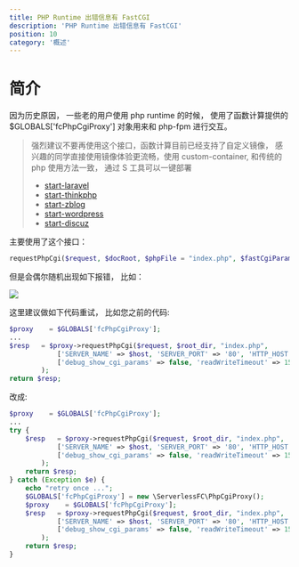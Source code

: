 ```yaml
---
title: PHP Runtime 出错信息有 FastCGI
description: 'PHP Runtime 出错信息有 FastCGI'
position: 10
category: '概述'
---
```


# 简介

因为历史原因， 一些老的用户使用 php runtime 的时候， 使用了函数计算提供的 $GLOBALS['fcPhpCgiProxy'] 对象用来和 php-fpm 进行交互。

> 强烈建议不要再使用这个接口，函数计算目前已经支持了自定义镜像， 感兴趣的同学直接使用镜像体验更流畅，使用 custom-container, 和传统的 php 使用方法一致， 通过 S 工具可以一键部署
>
> - [start-laravel](https://github.com/devsapp/start-laravel)
> - [start-thinkphp](https://github.com/devsapp/start-thinkphp)
> - [start-zblog](https://github.com/devsapp/start-zblog)
> - [start-wordpress](https://github.com/devsapp/start-wordpress)
> - [start-discuz](https://github.com/devsapp/start-discuz)

主要使用了这个接口：

```php
requestPhpCgi($request, $docRoot, $phpFile = "index.php", $fastCgiParams = [], $options = [])
```

但是会偶尔随机出现如下报错， 比如：

![](https://img.alicdn.com/imgextra/i1/O1CN01zOwtvV1JUF2yx2ov4_!!6000000001031-2-tps-1826-154.png)

这里建议做如下代码重试， 比如您之前的代码:

```php
$proxy    = $GLOBALS['fcPhpCgiProxy'];
...
$resp   = $proxy->requestPhpCgi($request, $root_dir, "index.php",
            ['SERVER_NAME' => $host, 'SERVER_PORT' => '80', 'HTTP_HOST' => $host],
            ['debug_show_cgi_params' => false, 'readWriteTimeout' => 15000]
        );
return $resp;
```

改成:

```php
$proxy    = $GLOBALS['fcPhpCgiProxy'];
...
try {
    $resp   = $proxy->requestPhpCgi($request, $root_dir, "index.php",
            ['SERVER_NAME' => $host, 'SERVER_PORT' => '80', 'HTTP_HOST' => $host],
            ['debug_show_cgi_params' => false, 'readWriteTimeout' => 15000]
        );
    return $resp;
} catch (Exception $e) {
    echo "retry once ...";
    $GLOBALS['fcPhpCgiProxy'] = new \ServerlessFC\PhpCgiProxy();
    $proxy    = $GLOBALS['fcPhpCgiProxy'];
    $resp   = $proxy->requestPhpCgi($request, $root_dir, "index.php",
            ['SERVER_NAME' => $host, 'SERVER_PORT' => '80', 'HTTP_HOST' => $host],
            ['debug_show_cgi_params' => false, 'readWriteTimeout' => 15000]
        );
    return $resp;
}
```
